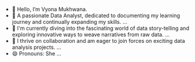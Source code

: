 - 👋 Hello, I’m Vyona Mukhwana.
- 👀 A passionate Data Analyst, dedicated to documenting my learning journey and continually expanding my skills. ...
- 🌱 I'm currently diving into the fascinating world of data story-telling and exploring innovative ways to weave narratives from raw data.   ...
- 💞️ I thrive on collaboration and am eager to join forces on exciting data analysis projects. ...
- 😄 Pronouns: She ...

<!---
VyonaMukhwana/VyonaMukhwana is a ✨ special ✨ repository because its `README.md` (this file) appears on your GitHub profile.
You can click the Preview link to take a look at your changes.
--->
